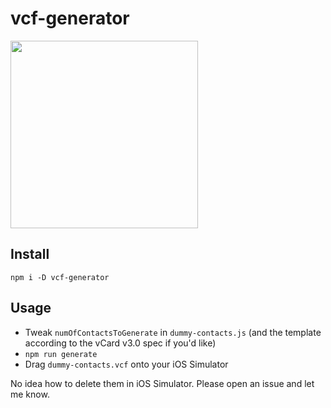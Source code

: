 # vcf-generator

<img width="300px" src="https://user-images.githubusercontent.com/224636/37212778-0884011e-237e-11e8-975d-56998e98e1c3.png">

## Install

`npm i -D vcf-generator`

## Usage

- Tweak `numOfContactsToGenerate` in `dummy-contacts.js` (and the template according to the vCard v3.0 spec if you'd like)
- `npm run generate`
- Drag `dummy-contacts.vcf` onto your iOS Simulator

No idea how to delete them in iOS Simulator. Please open an issue and let me know.
